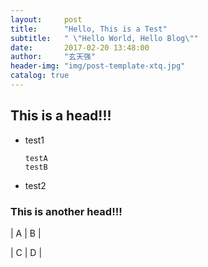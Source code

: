 ```yaml
---
layout:     post
title:      "Hello, This is a Test"
subtitle:   " \"Hello World, Hello Blog\""
date:       2017-02-20 13:48:00
author:     "玄天强"
header-img: "img/post-template-xtq.jpg"
catalog: true
---
```



## This is a head!!!

*	test1
		
		testA
		testB

*	test2

### This is another head!!!

|	 A		 |	B	|

|	 C		 |	D	|